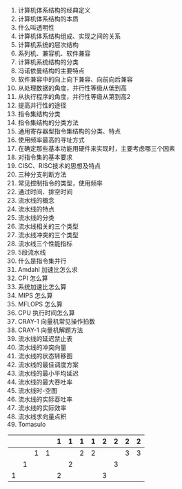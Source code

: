 1. 计算机体系结构的经典定义
2. 计算机体系结构的本质
3. 什么叫透明性
4. 计算机体系结构组成、实现之间的关系
5. 计算机系统的层次结构
6. 系列机、兼容机、软件兼容
7. 计算机系统结构的分类
8. 冯诺依曼结构的主要特点
9. 软件兼容中的向上向下兼容、向前向后兼容
10. 从处理数据的角度，并行性等级从低到高
11. 从执行程序的角度，并行性等级从第到高2
12. 提高并行性的途径
13. 指令集结构分类
14. 指令集结构的分类方法
15. 通用寄存器型指令集结构的分类、特点
16. 使用频率最高的寻址方式
17. 在确定那些基本功能用硬件来实现时，主要考虑哪三个因素
18. 对指令集的基本要求
19. CISC、RISC技术的思想及特点
20. 三种分支判断方法
21. 常见控制指令的类型，使用频率
22. 通过时间、排空时间
23. 流水线的概念
24. 流水线的特点
25. 流水线的分类
26. 流水线相关的三个类型
27. 流水线冲突的三个类型
28. 流水线三个性能指标
29. 5段流水线
30. 什么是指令集并行
31. Amdahl 加速比怎么求
32. CPI 怎么算
33. 系统加速比怎么算
34. MIPS 怎么算
35. MFLOPS 怎么算
36. CPU 执行时间怎么算
37. CRAY-1 向量机常见操作拍数
38. CRAY-1 向量机解题方法
39. 流水线的延迟禁止表
40. 流水线的冲突向量
41. 流水线的状态转移图
42. 流水线的最佳调度方案
43. 流水线的最小平均延迟
44. 流水线的最大吞吐率
45. 流水线时-空图
46. 流水线的实际吞吐率
47. 流水线的实际效率
48. 流水线求向量点积
49. Tomasulo





|     |     |     |     | 1   | 1   | 1   | 1   | 2   | 2   | 2   | 2   |
| --- | --- | --- | --- | --- | --- | --- | --- | --- | --- | --- | --- |
|     |     | 1   | 1   |     |     | 2   | 2   |     |     | 3   | 3   |
|     | 1   |     |     |     | 2   |     |     |     | 3   |     |     |
| 1   |     |     |     | 2   |     |     |     | 3   |     |     |     |
